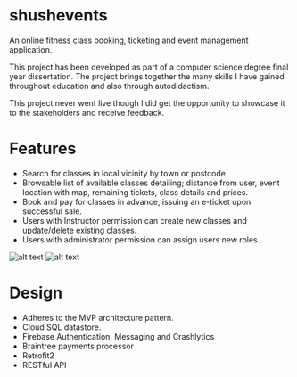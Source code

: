 # shushevents

An online fitness class booking, ticketing and event management application.

This project has been developed as part of a computer science degree final year dissertation. The project brings together the many skills I have gained throughout education and also through autodidactism.

This project never went live though I did get the opportunity to showcase it to the stakeholders and receive feedback.

# Features
* Search for classes in local vicinity by town or postcode.
* Browsable list of available classes detailing; distance from user, event location with map, remaining tickets, class details and prices.
* Book and pay for classes in advance, issuing an e-ticket upon successful sale.
* Users with Instructor permission can create new classes and update/delete existing classes.
* Users with administrator permission can assign users new roles.

![alt text](http://www.jakebreen.co.uk/images/se_events.jpg) ![alt text](http://www.jakebreen.co.uk/images/se_tickets.jpg)


# Design
* Adheres to the MVP architecture pattern.
* Cloud SQL datastore.
* Firebase Authentication, Messaging and Crashlytics
* Braintree payments processor
* Retrofit2
* RESTful API

